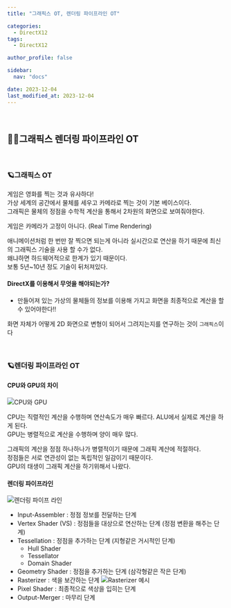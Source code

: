```yaml
---
title: "그래픽스 OT, 렌더링 파이프라인 OT"

categories:
  - DirectX12
tags:
  - DirectX12

author_profile: false

sidebar:
  nav: "docs"

date: 2023-12-04
last_modified_at: 2023-12-04
---
```


<br>


## 🙇‍♀️그래픽스 렌더링 파이프라인 OT


<br>


### 🪐그래픽스 OT

게임은 영화를 찍는 것과 유사하다!  
가상 세계의 공간에서 물체를 세우고 카메라로 찍는 것이 기본 베이스이다.  
그래픽은 물체의 정점을 수학적 계산을 통해서 2차원의 화면으로 보여줘야한다.  

게임은 카메라가 고정이 아니다. (Real Time Rendering)

애니메이션처럼 한 번만 잘 찍으면 되는게 아니라 실시간으로 연산을 하기 때문에 최신의 그래픽스 기술을 사용 할 수가 없다.  
왜냐하면 하드웨어적으로 한계가 있기 때문이다.  
보통 5년~10년 정도 기술이 뒤처져있다.  

#### **DirectX를 이용해서 무엇을 해야되는가?**  
- 만들어져 있는 가상의 물체들의 정보를 이용해 가지고 화면을 최종적으로 계산을 할 수 있어야한다!!  

화면 자체가 어떻게 2D 화면으로 변형이 되어서 그려지는지를 연구하는 것이 `그래픽스`이다

<br>


### 🪐렌더링 파이프라인 OT


#### CPU와 GPU의 차이

![CPU와 GPU](https://github.com/stopresent/BOJ/assets/86364202/9e4c3041-3ad4-41f5-b218-6b00edf3bd1b)

CPU는 직렬적인 계산을 수행하며 연산속도가 매우 빠르다. ALU에서 실제로 계산을 하게 된다.  
GPU는 병렬적으로 계산을 수행하며 양이 매우 많다.  

그래픽의 계산을 정점 하나하나가 병렬적이기 때문에 그래픽 계산에 적절하다.  
정점들은 서로 연관성이 없는 독립적인 일감이기 때문이다.  
GPU의 태생이 그래픽 계산을 하기위해서 나왔다.

#### 렌더링 파이프라인

![렌더링 파이프 라인](https://github.com/stopresent/BOJ/assets/86364202/6737ac16-c584-4201-a972-9aad64cc6e57)

- Input-Assembler : 정점 정보를 전달하는 단계
- Vertex Shader (VS) : 정점들을 대상으로 연산하는 단계 (정점 변환을 해주는 단계)
- Tessellation : 정점을 추가하는 단계 (지형같은 거시적인 단계)
    - Hull Shader
    - Tessellator
    - Domain Shader
- Geometry Shader : 정점을 추가하는 단계 (삼각형같은 작은 단계)
- Rasterizer : 색을 보간하는 단계
    ![Rasterizer 예시](https://github.com/stopresent/BOJ/assets/86364202/0c7c6125-546b-4b71-9b6e-3e43bc056527)
- Pixel Shader : 최종적으로 색상을 입히는 단계
- Output-Merger : 마무리 단계
